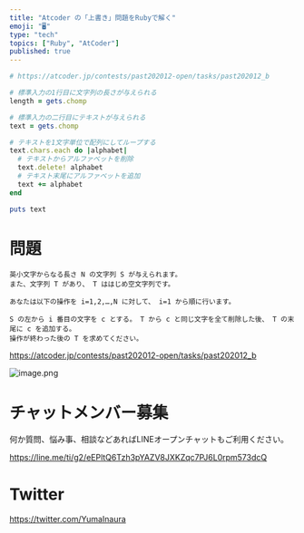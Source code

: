 ```yaml
---
title: "Atcoder の「上書き」問題をRubyで解く"
emoji: "🖥"
type: "tech"
topics: ["Ruby", "AtCoder"]
published: true
---
```


```rb
# https://atcoder.jp/contests/past202012-open/tasks/past202012_b

# 標準入力の1行目に文字列の長さが与えられる
length = gets.chomp

# 標準入力の二行目にテキストが与えられる
text = gets.chomp

# テキストを1文字単位で配列にしてループする
text.chars.each do |alphabet|
  # テキストからアルファベットを削除
  text.delete! alphabet
  # テキスト末尾にアルファベットを追加
  text += alphabet
end

puts text

```

# 問題

```
英小文字からなる長さ N の文字列 S が与えられます。
また、文字列 T があり、 T ははじめ空文字列です。

あなたは以下の操作を i=1,2,…,N に対して、 i=1 から順に行います。

S の左から i 番目の文字を c とする。 T から c と同じ文字を全て削除した後、 T の末尾に c を追加する。
操作が終わった後の T を求めてください。
```

https://atcoder.jp/contests/past202012-open/tasks/past202012_b

![image.png](https://qiita-image-store.s3.ap-northeast-1.amazonaws.com/0/89618/5acafb46-8750-d455-f3d9-0e5c37a4f32a.png)











<!-- Update From Qiita API -->

# チャットメンバー募集


何か質問、悩み事、相談などあればLINEオープンチャットもご利用ください。

https://line.me/ti/g2/eEPltQ6Tzh3pYAZV8JXKZqc7PJ6L0rpm573dcQ





# Twitter


https://twitter.com/YumaInaura


<!-- Update From Qiita API -->



